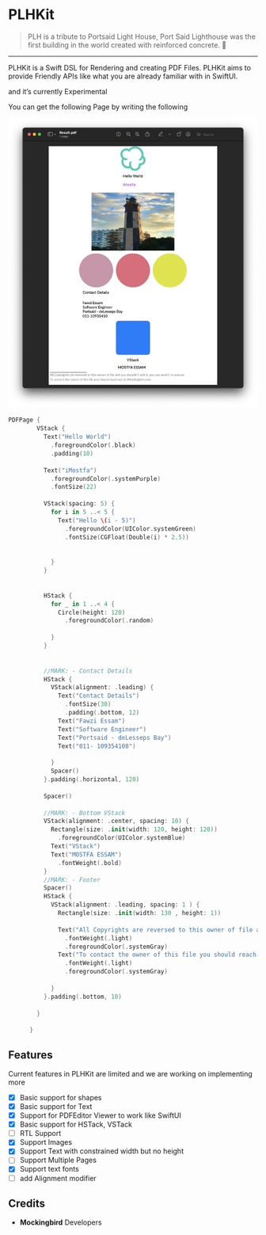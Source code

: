 # PLHKit

> PLH is a tribute to Portsaid Light House, Port Said Lighthouse was the first building in the world created with reinforced concrete. 🌊
> 

****

PLHKit is a Swift DSL for Rendering and creating PDF Files. PLHKit aims to provide Friendly APIs like what you are already familiar with in SwiftUI.

and it’s currently Experimental 

You can get the following Page by writing the following

![Screenshot](screenshot2.png)

```swift
PDFPage {
        VStack {
          Text("Hello World")
            .foregroundColor(.black)
            .padding(10)
          
          Text("iMostfa")
            .foregroundColor(.systemPurple)
            .fontSize(22)
          
          VStack(spacing: 5) {
            for i in 5 ..< 5 {
              Text("Hello \(i - 5)")
                .foregroundColor(UIColor.systemGreen)
                .fontSize(CGFloat(Double(i) * 2.5))
              
              
            }
          }
          
          
          HStack {
            for _ in 1 ..< 4 {
              Circle(height: 120)
                .foregroundColor(.random)
              
            }
          }
          
          
          //MARK: - Contact Details
          HStack {
            VStack(alignment: .leading) {
              Text("Contact Details")
                .fontSize(30)
                .padding(.bottom, 12)
              Text("Fawzi Essam")
              Text("Software Engineer")
              Text("Portsaid - deLesseps Bay")
              Text("011- 109354108")
              
            }
            Spacer()
          }.padding(.horizontal, 120)
          
          Spacer()
          
          //MARK: - Bottom VStack
          VStack(alignment: .center, spacing: 10) {
            Rectangle(size: .init(width: 120, height: 120))
              .foregroundColor(UIColor.systemBlue)
            Text("VStack")
            Text("MOSTFA ESSAM")
              .fontWeight(.bold)
          }
          //MARK: - Footer
          Spacer()
          HStack {
            VStack(alignment: .leading, spacing: 1 ) {
              Rectangle(size: .init(width: 130 , height: 1))
              
              Text("All Copyrights are reversed to this owner of file and you shouldn't edit it. you can send it to anyone")
                .fontWeight(.light)
                .foregroundColor(.systemGray)
              Text("To contact the owner of this file you should reach out to iMostfa@me.com")
                .fontWeight(.light)
                .foregroundColor(.systemGray)
              
            }
          }.padding(.bottom, 10)
          
        }
        
      }
```

## Features

Current features in PLHKit are limited and we are working on implementing more

- [x]  Basic support for shapes
- [x]  Basic support for Text
- [x]  Support for PDFEditor Viewer to work like SwiftUI
- [x]  Basic support for HSTack, VSTack
- [ ]  RTL Support
- [x]  Support Images
- [x]   Support Text with constrained width but no height
- [ ]  Support Multiple Pages
- [x]  Support text fonts
- [ ]  add Alignment modifier

## Credits

- ****Mockingbird**** Developers
